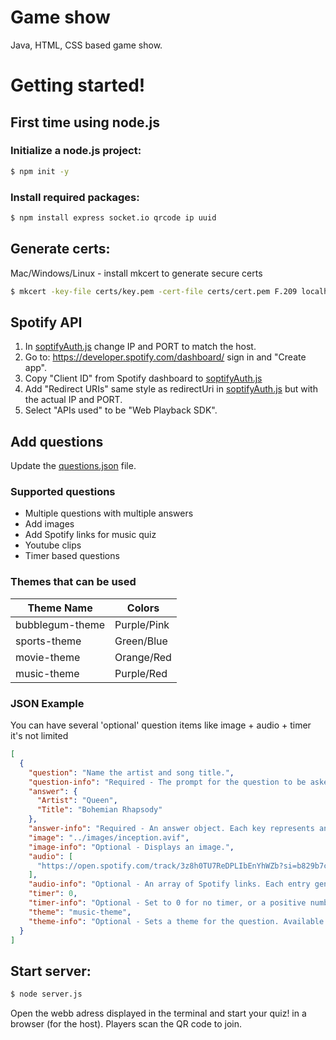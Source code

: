 # Game show
Java, HTML, CSS based game show. 

# Getting started!
## First time using node.js
### Initialize a node.js project:
```sh
$ npm init -y
```
### Install required packages:
```sh
$ npm install express socket.io qrcode ip uuid
```
## Generate certs:
Mac/Windows/Linux - install mkcert to generate secure certs
```sh
$ mkcert -key-file certs/key.pem -cert-file certs/cert.pem F.209 localhost
```

## Spotify API
1. In [soptifyAuth.js](public/scripts/soptifyAuth.js) change IP and PORT to match the host.
2. Go to: https://developer.spotify.com/dashboard/ sign in and "Create app". 
3. Copy "Client ID" from Spotify dashboard to [soptifyAuth.js](public/scripts/soptifyAuth.js)
4. Add "Redirect URIs" same style as redirectUri in [soptifyAuth.js](public/scripts/soptifyAuth.js) but with the actual IP and PORT.
5. Select "APIs used" to be "Web Playback SDK".

## Add questions
Update the [questions.json](public/questions.json) file.

### Supported questions
* Multiple questions with multiple answers
* Add images
* Add Spotify links for music quiz
* Youtube clips
* Timer based questions

### Themes that can be used
| Theme Name        | Colors        |
|-------------------|--------------|
| bubblegum-theme  | Purple/Pink  |
| sports-theme     | Green/Blue   |
| movie-theme      | Orange/Red   |
| music-theme      | Purple/Red   |

### JSON Example
You can have several 'optional' question items like image + audio + timer it's not limited

```json
[
  {
    "question": "Name the artist and song title.",
    "question-info": "Required - The prompt for the question to be asked.",
    "answer": {
      "Artist": "Queen",
      "Title": "Bohemian Rhapsody"
    },
    "answer-info": "Required - An answer object. Each key represents an input field placeholder.",
    "image": "../images/inception.avif",
    "image-info": "Optional - Displays an image.",
    "audio": [
      "https://open.spotify.com/track/3z8h0TU7ReDPLIbEnYhWZb?si=b829b7cc4c5b4f41"
    ],
    "audio-info": "Optional - An array of Spotify links. Each entry generates its own play button.",
    "timer": 0,
    "timer-info": "Optional - Set to 0 for no timer, or a positive number for a countdown in seconds.",
    "theme": "music-theme",
    "theme-info": "Optional - Sets a theme for the question. Available themes: 'bubblegum-theme' (purple/pink), 'sports-theme' (green/blue), 'movie-theme' (orange/red), 'music-theme' (purple/red)."
  }
]
```

## Start server:
```sh
$ node server.js
```

Open the webb adress displayed in the terminal and start your quiz! in a browser (for the host).
Players scan the QR code to join.
